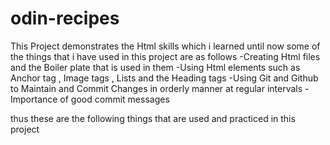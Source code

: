 # odin-recipes
This Project demonstrates the Html skills which i learned until now 
some of the things that i have used in this project are as follows 
-Creating Html files and the Boiler plate that is used in them 
-Using Html elements such as Anchor tag , Image tags , Lists and the Heading tags 
-Using Git and Github to Maintain and Commit Changes in orderly manner at regular intervals 
-Importance of good commit messages

thus these are the following things that are used and practiced in this project 